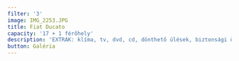 ```yaml
---
filter: '3'
image: IMG_2253.JPG
title: Fiat Ducato
capacity: '17 + 1 férőhely'
description: 'EXTRÁK: klíma, tv, dvd, cd, dönthető ülések, biztonsági öv'
button: Galéria
---
```

